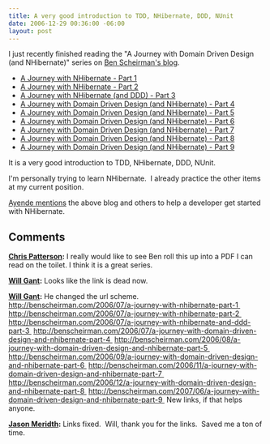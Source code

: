 ```yaml
---
title: A very good introduction to TDD, NHibernate, DDD, NUnit
date: 2006-12-29 00:36:00 -06:00
layout: post
---
```


I just recently finished reading the "A Journey with Domain Driven Design (and NHibernate)" series on [Ben Scheirman's blog](http://benscheirman.com/).

  * [A Journey with NHibernate - Part 1](http://benscheirman.com/2006/07/a-journey-with-nhibernate-part-1)
  * [A Journey with NHibernate - Part 2](http://benscheirman.com/2006/07/a-journey-with-nhibernate-part-2)
  * [A Journey with NHibernate (and DDD) - Part 3](http://benscheirman.com/2006/07/a-journey-with-nhibernate-and-ddd-part-3)
  * [A Journey with Domain Driven Design (and NHibernate) - Part 4](http://benscheirman.com/2006/07/a-journey-with-domain-driven-design-and-nhibernate-part-4)
  * [A Journey with Domain Driven Design (and NHibernate) - Part 5](http://benscheirman.com/2006/08/a-journey-with-domain-driven-design-and-nhibernate-part-5)
  * [A Journey with Domain Driven Design (and NHibernate) - Part 6](http://benscheirman.com/2006/09/a-journey-with-domain-driven-design-and-nhibernate-part-6)
  * [A Journey with Domain Driven Design (and NHibernate) - Part 7](http://benscheirman.com/2006/11/a-journey-with-domain-driven-design-and-nhibernate-part-7)
  * [A Journey with Domain Driven Design (and NHibernate) - Part 8](http://benscheirman.com/2006/12/a-journey-with-domain-driven-design-and-nhibernate-part-8)
  * [A Journey with Domain Driven Design (and NHibernate) - Part 9](http://benscheirman.com/2007/06/a-journey-with-domain-driven-design-and-nhibernate-part-9)

It is a very good introduction to TDD, NHibernate, DDD, NUnit.

I'm personally trying to learn NHibernate.  I already practice the other items at my current position.

[Ayende mentions](http://www.ayende.com/Blog/HowToGetStartedWithNHibernate.aspx) the above blog and others to help a developer get started with NHibernate.

## Comments

**[Chris Patterson](#2 "2007-11-15 14:41:27"):** I really would like to see Ben roll this up into a PDF I can read on the toilet. I think it is a great series.

**[Will Gant](#521 "2012-01-29 19:13:00"):** Looks like the link is dead now.

**[Will Gant](#522 "2012-01-29 19:16:00"):** He changed the url scheme. http://benscheirman.com/2006/07/a-journey-with-nhibernate-part-1  http://benscheirman.com/2006/07/a-journey-with-nhibernate-part-2  http://benscheirman.com/2006/07/a-journey-with-nhibernate-and-ddd-part-3  http://benscheirman.com/2006/07/a-journey-with-domain-driven-design-and-nhibernate-part-4  http://benscheirman.com/2006/08/a-journey-with-domain-driven-design-and-nhibernate-part-5  http://benscheirman.com/2006/09/a-journey-with-domain-driven-design-and-nhibernate-part-6  http://benscheirman.com/2006/11/a-journey-with-domain-driven-design-and-nhibernate-part-7  http://benscheirman.com/2006/12/a-journey-with-domain-driven-design-and-nhibernate-part-8  http://benscheirman.com/2007/06/a-journey-with-domain-driven-design-and-nhibernate-part-9  New links, if that helps anyone.

**[Jason Meridth](#523 "2012-01-30 14:34:00"):** Links fixed.  Will, thank you for the links.  Saved me a ton of time.

